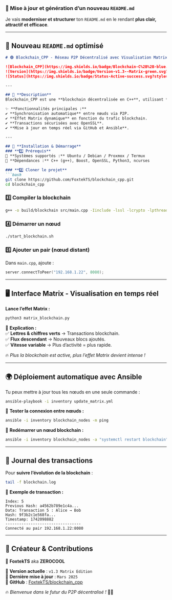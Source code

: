 ### **📌 Mise à jour et génération d’un nouveau `README.md`**  
Je vais **moderniser et structurer** ton `README.md` en le rendant **plus clair, attractif et efficace**.  

---

## **🚀 Nouveau `README.md` optimisé**  

```md
# 🟢 Blockchain_CPP - Réseau P2P Décentralisé avec Visualisation Matrix  

![Blockchain_CPP](https://img.shields.io/badge/Blockchain-C%2B%2B-blue.svg?style=for-the-badge)  
![Version](https://img.shields.io/badge/Version-v1.3--Matrix-green.svg?style=for-the-badge)  
![Status](https://img.shields.io/badge/Status-Active-success.svg?style=for-the-badge)  

---

## 🔗 **Description**  
Blockchain_CPP est une **blockchain décentralisée en C++**, utilisant **Boost.Asio** pour la gestion P2P et **curses** pour une **visualisation en temps réel façon Matrix** 📟💚.  

✨ **Fonctionnalités principales :**  
✔️ **Synchronisation automatique** entre nœuds via P2P.  
✔️ **Effet Matrix dynamique** en fonction du trafic blockchain.  
✔️ **Transactions sécurisées avec OpenSSL**.  
✔️ **Mise à jour en temps réel via GitHub et Ansible**.  

---

## 🚀 **Installation & Démarrage**  
### **1️⃣ Prérequis**  
📌 **Systèmes supportés :** Ubuntu / Debian / Proxmox / Termux  
📌 **Dépendances :** C++ (g++), Boost, OpenSSL, Python3, ncurses  

### **2️⃣ Cloner le projet**  
```bash
git clone https://github.com/FoxtekTS/blockchain_cpp.git
cd blockchain_cpp
```

### **3️⃣ Compiler la blockchain**  
```bash
g++ -o build/blockchain src/main.cpp -Iinclude -lssl -lcrypto -lpthread -lboost_system
```

### **4️⃣ Démarrer un nœud**  
```bash
./start_blockchain.sh
```

### **5️⃣ Ajouter un pair (nœud distant)**  
Dans `main.cpp`, ajoute :  
```cpp
server.connectToPeer("192.168.1.22", 8080);
```

---

## 🖥️ **Interface Matrix - Visualisation en temps réel**  
**Lance l’effet Matrix :**  
```bash
python3 matrix_blockchain.py
```
📌 **Explication :**  
✅ **Lettres & chiffres verts** → Transactions blockchain.  
✅ **Flux descendant** → Nouveaux blocs ajoutés.  
✅ **Vitesse variable** → Plus d’activité = plus rapide.  

🔥 *Plus la blockchain est active, plus l’effet Matrix devient intense !*  

---

## 🌍 **Déploiement automatique avec Ansible**  
Tu peux mettre à jour tous les nœuds en une seule commande :  
```bash
ansible-playbook -i inventory update_matrix.yml
```

🔹 **Tester la connexion entre nœuds :**  
```bash
ansible -i inventory blockchain_nodes -m ping
```
🔹 **Redémarrer un nœud blockchain :**  
```bash
ansible -i inventory blockchain_nodes -a "systemctl restart blockchain"
```

---

## 📜 **Journal des transactions**  
Pour **suivre l’évolution de la blockchain** :  
```bash
tail -f blockchain.log
```
📌 **Exemple de transaction :**  
```
Index: 5
Previous Hash: a4562b789e1c4a...
Data: Transaction 5 : Alice → Bob
Hash: 9f3b2c1e568fa...
Timestamp: 1742098882
---------------------------------
Connecté au pair 192.168.1.22:8080
```

---

## 👑 **Créateur & Contributions**  
🚀 **FoxtekTS** aka **ZEROCOOL**  

💾 **Version actuelle** : `v1.3 Matrix Edition`  
📅 **Dernière mise à jour** : `Mars 2025`  
🔗 **GitHub** : [FoxtekTS/blockchain_cpp](https://github.com/FoxtekTS/blockchain_cpp)  

🔥 *Bienvenue dans le futur du P2P décentralisé !* 🚀💾
```



















